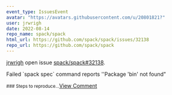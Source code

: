 ```yaml
---
event_type: IssuesEvent
avatar: "https://avatars.githubusercontent.com/u/20801821?"
user: jrwrigh
date: 2022-08-14
repo_name: spack/spack
html_url: https://github.com/spack/spack/issues/32138
repo_url: https://github.com/spack/spack
---
```


<a href='https://github.com/jrwrigh' target='_blank'>jrwrigh</a> open issue <a href='https://github.com/spack/spack/issues/32138' target='_blank'>spack/spack#32138</a>.

<p>Failed `spack spec` command reports ''Package 'bin' not found"</p><small>### Steps to reproduce...</small><a href='https://github.com/spack/spack/issues/32138' target='_blank'>View Comment</a>